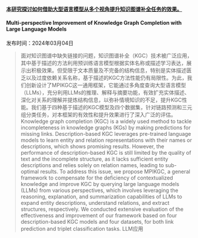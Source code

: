 #### [本研究探讨如何借助大型语言模型从多个视角提升知识图谱补全任务的效果。](https://arxiv.org/abs/2403.01972)
#### Multi-perspective Improvement of Knowledge Graph Completion with Large Language Models
发布时间：2024年03月04日
> 面对知识图谱中缺失链接的问题，知识图谱补全（KGC）技术被广泛应用，其中基于描述的方法利用预训练语言模型根据实体名称或描述学习表达，展示出积极效果。但受限于文本质量及不完备的结构信息，特别是实体描述匮乏以及过度依赖关系名称，基于描述的KGC方法性能仍有局限性。为此，我们创新设计了MPIKGC这一通用框架，它能通过多角度查询大型语言模型（LLMs），充分利用LLMs的推理、解释与摘要功能，有效扩充实体描述、深化对关系的理解并提炼结构信息，以弥补情境知识的不足，提升KGC性能。我们基于四种基于描述的KGC模型及四个数据集，针对链路预测和三元组分类任务，对本框架的有效性和提升效果进行了深入广泛的评估。
> Knowledge graph completion (KGC) is a widely used method to tackle incompleteness in knowledge graphs (KGs) by making predictions for missing links. Description-based KGC leverages pre-trained language models to learn entity and relation representations with their names or descriptions, which shows promising results. However, the performance of description-based KGC is still limited by the quality of text and the incomplete structure, as it lacks sufficient entity descriptions and relies solely on relation names, leading to sub-optimal results. To address this issue, we propose MPIKGC, a general framework to compensate for the deficiency of contextualized knowledge and improve KGC by querying large language models (LLMs) from various perspectives, which involves leveraging the reasoning, explanation, and summarization capabilities of LLMs to expand entity descriptions, understand relations, and extract structures, respectively. We conducted extensive evaluation of the effectiveness and improvement of our framework based on four description-based KGC models and four datasets, for both link prediction and triplet classification tasks.
LLM应用